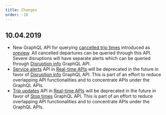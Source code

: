 ```yaml
---
title: Changes
order: -10
---
```


## 10.04.2019

 - New GraphQL API for querying [cancelled trip times](../apis/1-routing-api/preview/cancelled-triptimes/) introduced as [preview](../apis/1-routing-api/preview/). All cancelled departures can be queried through this API. Severe disruptions will have separate alerts which can be queried through [Disruption info](..apis/1-routing-api/disruption-info/) GraphQL API.
 - [Service alerts](../apis/4-realtime-api/service-alerts/) API in [Real-time APIs](../apis/4-realtime-api/) will be deprecated in the future in favor of [Disruption info](..apis/1-routing-api/disruption-info/) GraphQL API. This is part of an effort to reduce overlapping API functionalities and to concentrate APIs under the GraphQL APIs.
 - [Trip updates](../apis/4-realtime-api/trip-updates/) API in [Real-time APIs](../apis/4-realtime-api/) will be deprecated in the future in favor of [Stop times](../apis/1-routing-api/stops/) GraphQL API. This is part of an effort to reduce overlapping API functionalities and to concentrate APIs under the GraphQL APIs.
